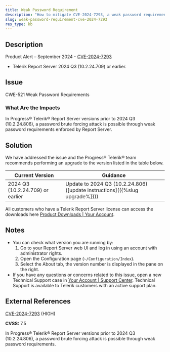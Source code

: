 ```yaml
---
title: Weak Password Requirement
description: "How to mitigate CVE-2024-7293, a weak password requirement vulnerability."
slug: weak-password-requirement-cve-2024-7293
res_type: kb
---
```


## Description

Product Alert – September 2024 - [CVE-2024-7293](https://www.cve.org/CVERecord?id=CVE-2024-7293)

- Telerik Report Server 2024 Q3 (10.2.24.709) or earlier.

## Issue

CWE-521 Weak Password Requirements

### What Are the Impacts

In Progress® Telerik® Report Server versions prior to 2024 Q3 (10.2.24.806), a password brute forcing attack is possible through weak password requirements enforced by Report Server.

## Solution

We have addressed the issue and the Progress® Telerik® team recommends performing an upgrade to the version listed in the table below.

| Current Version | Guidance |
|-----------------|----------|
| 2024 Q3 (10.2.24.709) or earlier | Update to 2024 Q3 (10.2.24.806) ([update instructions](({%slug upgrade%}))) |

All customers who have a Telerik Report Server license can access the downloads here [Product Downloads | Your Account](https://www.telerik.com/account/downloads/product-download?product=REPSERVER).

## Notes

- You can check what version you are running by:
  1. Go to your Report Server web UI and log in using an account with administrator rights.
  1. Open the Configuration page (`~/Configuration/Index`).
  1. Select the About tab, the version number is displayed in the pane on the right.
- If you have any questions or concerns related to this issue, open a new Technical Support case in [Your Account | Support Center](https://www.telerik.com/account/support-center/contact-us/). Technical Support is available to Telerik customers with an active support plan.

## External References

[CVE-2024-7293](https://www.cve.org/CVERecord?id=CVE-2024-7293) (HIGH)

**CVSS:** 7.5

In Progress® Telerik® Report Server versions prior to 2024 Q3 (10.2.24.806), a password brute forcing attack is possible through weak password requirements.